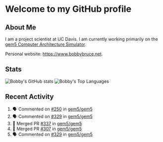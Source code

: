 # Welcome to my GitHub profile

## About Me

I am a project scientist at UC Davis. I am currently working primarily on the [gem5 Computer Architecture Simulator](https://github.com/gem5).

Personal website: <https://www.bobbybruce.net>.

## Stats

![Bobby's GitHub stats](https://github-readme-stats.vercel.app/api?username=bobbyrbruce&show_icons=true&theme=responsive&include_all_commits=true&count_private=true&show=reviews&disable_animations=true)
![Bobby's Top Languages ](https://github-readme-stats.vercel.app/api/top-langs/?username=bobbyrbruce&layout=compact&theme=responsive&count_private=true&langs_count=10&disable_animations=true)

## Recent Activity

<!--START_SECTION:activity-->
1. 🗣 Commented on [#250](https://github.com/gem5/gem5/pull/250#issuecomment-1730212899) in [gem5/gem5](https://github.com/gem5/gem5)
2. 🗣 Commented on [#329](https://github.com/gem5/gem5/pull/329#issuecomment-1730157565) in [gem5/gem5](https://github.com/gem5/gem5)
3. 🎉 Merged PR [#337](https://github.com/gem5/gem5/pull/337) in [gem5/gem5](https://github.com/gem5/gem5)
4. 🎉 Merged PR [#307](https://github.com/gem5/gem5/pull/307) in [gem5/gem5](https://github.com/gem5/gem5)
5. 🗣 Commented on [#329](https://github.com/gem5/gem5/pull/329#issuecomment-1730122684) in [gem5/gem5](https://github.com/gem5/gem5)
<!--END_SECTION:activity-->
